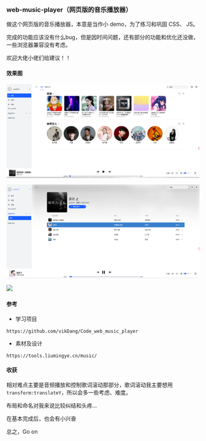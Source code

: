 ### web-music-player（网页版的音乐播放器）
做这个网页版的音乐播放器，本意是当作小 demo，为了练习和巩固 CSS、 JS。

完成的功能应该没有什么bug，但是因时间问题，还有部分的功能和优化还没做，一些浏览器兼容没有考虑。

欢迎大佬小佬们给建议！！



#### 效果图



![image-20230426134610969](README.assets/image-20230426134610969.png)



![image-20230426134759674](README.assets/image-20230426134759674.png)



![](https://profile-avatar.csdnimg.cn/1a75b758312646e9960141f79404c195_hh123555.jpg!2)



#### 参考

- 学习项目

```
https://github.com/vikDang/Code_web_music_player
```

- 素材及设计

```
https://tools.liumingye.cn/music/
```





#### 收获

相对难点主要是音频播放和控制歌词滚动那部分，歌词滚动我主要想用 `transform:translateY`，所以会多一些考虑、难度。

布局和命名对我来说比较纠结和头疼...

在基本完成后，也会有小兴奋

总之，Go on















